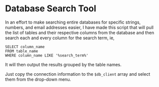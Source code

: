 Database Search Tool
====================
In an effort to make searching entire databases for specific strings, numbers,
and email addresses easier, I have made this script that will pull the list of
tables and their respective columns from the database and then search each and
every column for the search term, ie,

    SELECT column_name
    FROM table_name
    WHERE column_name LIKE '%search_term%'

It will then output the results grouped by the table names.

Just copy the connection information to the `$db_client` array and select them
from the drop-down menu.

